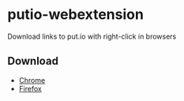 # putio-webextension
Download links to put.io with right-click in browsers

## Download
* [Chrome](https://chrome.google.com/webstore/detail/putio/gmlaklldebhgnhfoppklejnjcmndcehf)
* [Firefox](https://addons.mozilla.org/en-US/firefox/addon/put-io/)

